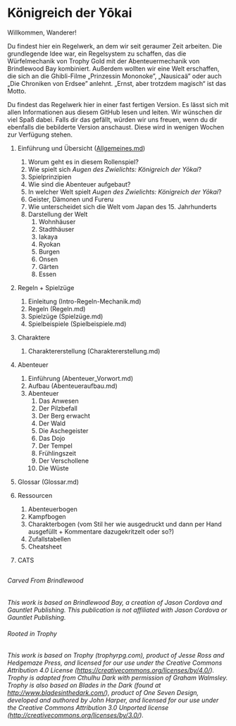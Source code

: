 # Königreich der Yōkai

Willkommen, Wanderer!

Du findest hier ein Regelwerk, an dem wir seit geraumer Zeit arbeiten. Die grundlegende Idee war, ein Regelsystem zu schaffen, das die Würfelmechanik von Trophy Gold mit der Abenteuermechanik von Brindlewood Bay kombiniert. Außerdem wollten wir eine Welt erschaffen, die sich an die Ghibli-Filme „Prinzessin Mononoke”, „Nausicaä” oder auch „Die Chroniken von Erdsee” anlehnt. „Ernst, aber trotzdem magisch“ ist das Motto.

Du findest das Regelwerk hier in einer fast fertigen Version. Es lässt sich mit allen Informationen aus diesem GitHub lesen und leiten. Wir wünschen dir viel Spaß dabei. Falls dir das gefällt, würden wir uns freuen, wenn du dir ebenfalls die bebilderte Version anschaust. Diese wird in wenigen Wochen zur Verfügung stehen.

1. Einführung und Übersicht ([Allgemeines.md](https://github.com/marcelfnfnllvr/kingdomoftheyurei/blob/main/Allgemeines.md))  
   1. Worum geht es in diesem Rollenspiel?
   2. Wie spielt sich *Augen des Zwielichts: Königreich der Yōkai*?
   3. Spielprinzipien 
   4. Wie sind die Abenteuer aufgebaut?  
   5. In welcher Welt spielt *Augen des Zwielichts: Königreich der Yōkai*?
   6. Geister, Dämonen und Fureru  
   7. Wie unterscheidet sich die Welt vom Japan des 15. Jahrhunderts
   8. Darstellung der Welt  
      1. Wohnhäuser
      2. Stadthäuser
      3. Iakaya
      4. Ryokan
      5. Burgen
      6. Onsen
      7. Gärten
      8. Essen

2. Regeln + Spielzüge  
   1. Einleitung (Intro-Regeln-Mechanik.md)
   2. Regeln (Regeln.md)  
   3. Spielzüge (Spielzüge.md)
   4. Spielbeispiele (Spielbeispiele.md)  

3. Charaktere  
   1. Charaktererstellung (Charaktererstellung.md)  

4. Abenteuer  
   1. Einführung (Abenteuer_Vorwort.md)  
   2. Aufbau (Abenteueraufbau.md)  
   3. Abenteuer
      1. Das Anwesen
      2. Der Pilzbefall 
      3. Der Berg erwacht 
      4. Der Wald  
      5. Die Aschegeister  
      6. Das Dojo
      7. Der Tempel
      8. Frühlingszeit
      9. Der Verschollene
      10. Die Wüste

6. Glossar (Glossar.md)  

7. Ressourcen  
   1. Abenteuerbogen  
   2. Kampfbogen  
   3. Charakterbogen  (vom Stil her wie ausgedruckt und dann per Hand ausgefüllt + Kommentare dazugekritzelt oder so?)
   4. Zufallstabellen
   5. Cheatsheet  

8. CATS

## 



###### Carved From Brindlewood

*This work is based on Brindlewood Bay, a creation of Jason Cordova and Gauntlet Publishing. This publication is not affiliated with Jason Cordova or Gauntlet Publishing.*

###### Rooted in Trophy

*This work is based on Trophy (trophyrpg.com), product of Jesse Ross  and Hedgemaze Press, and licensed for our use under the Creative Commons Attribution 4.0 License (https://creativecommons.org/licenses/by/4.0/). Trophy is adapted from Cthulhu Dark with permission of Graham Walmsley. Trophy is also based on Blades in the Dark (found at  http://www.bladesinthedark.com/), product of One Seven Design, developed and authored by John Harper, and licensed for our use under the  Creative Commons Attribution 3.0 Unported license  (http://creativecommons.org/licenses/by/3.0/).*
